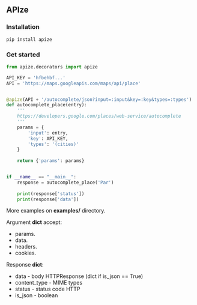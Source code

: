 ## APIze

### Installation

```
pip install apize
```

### Get started

```python
from apize.decorators import apize

API_KEY = 'hfbehbf...'
API = 'https://maps.googleapis.com/maps/api/place'


@apize(API + '/autocomplete/json?input=:input&key=:key&types=:types')
def autocomplete_place(entry):
	'''
	https://developers.google.com/places/web-service/autocomplete
	'''
	params = {
		'input': entry,
		'key': API_KEY,
		'types': '(cities)'
	}
	
	return {'params': params}


if __name__ == "__main__":
	response = autocomplete_place('Par')
	
	print(response['status'])
	print(response['data'])
```

More examples on __examples/__ directory.

Argument __dict__ accept:

* params.
* data.
* headers.
* cookies.

Response __dict__:

* data - body HTTPResponse (dict if is_json == True)
* content_type - MIME types
* status - status code HTTP
* is_json - boolean

